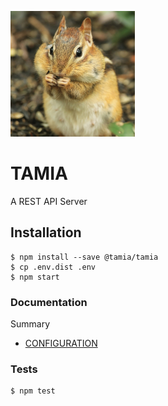 ![logo](doc/media/logo.png)

# TAMIA

A REST API Server

## Installation

```
$ npm install --save @tamia/tamia
$ cp .env.dist .env
$ npm start
```

### Documentation

Summary

- [CONFIGURATION](/doc/CONFIGURATION.md)


### Tests

```
$ npm test
```
